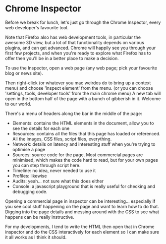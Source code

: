Chrome Inspector
================

Before we break for lunch, let's just go through the Chrome Inspector, every web developer's favourite tool.

Note that Firefox also has web development tools, in particular the awesome 3D view, but a lot of that functionality depends on various plugins, and can get advanced. Chrome will happily see you through your first few projects, and when you're ready to explore what Firefox has to offer then you'll be in a better place to make a decision.

To use the Inspector, open a web page (any web page; pick your favourite blog or news site).

Then right-click (or whatever you mac weirdos do to bring up a context menu) and choose 'inspect element' from the menu. (or you can choose 'settings, tools, developer tools' from the main chrome menu) A new tab will open in the bottom half of the page with a bunch of gibberish in it. Welcome to our world.

There's a menu of headers along the bar in the middle of the page:
- Elements: contains the HTML elements in the document, allow you to see the details for each one
- Resources: contains all the files that this page has loaded or referenced. All the images, CSS files, script files, everything.
- Network: details on latency and interesting stuff when you're trying to optimise a page
- Sources: source code for the page. Most commercial pages are minimised, which makes the code hard to read, but for your own pages you can step through script here.
- Timeline: no idea, never needed to use it
- Profiles: likewise
- Audits: yeah... not sure what this does either
- Console: a javascript playground that is really useful for checking and debugging code.

Opening a commercial page in inspector can be interesting... especially if you see cool stuff happening on the page and want to learn how to do that. Digging into the page details and messing around with the CSS to see what happens can be really instructive.

For my developments, I tend to write the HTML then open that in Chrome inspector and do the CSS interactively for each element so I can make sure it all works as I think it should. 

